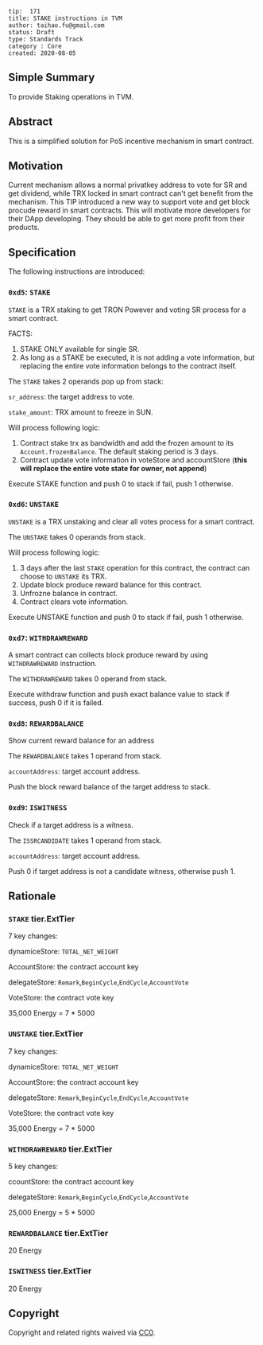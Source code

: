 ```
tip:  171
title: STAKE instructions in TVM
author: taihao.fu@gmail.com
status: Draft
type: Standards Track
category : Core
created: 2020-08-05

```

## Simple Summary

To provide Staking operations in TVM.

## Abstract

This is a simplified solution for PoS incentive mechanism in smart contract.

## Motivation

Current mechanism allows a normal privatkey address to vote for SR and get dividend, while TRX locked in smart contract can't get benefit from the mechanism. This TIP introduced a new way to support vote and get block procude reward in smart contracts. This will motivate more developers for their DApp developing. They should be able to get more profit from their products.

## Specification

The following instructions are introduced:

### `0xd5`: `STAKE`

`STAKE` is a TRX staking to get TRON Powever and voting SR process for a smart contract.

FACTS:

1. STAKE ONLY available for single SR.
2. As long as a STAKE be executed, it is not adding a vote information, but replacing the entire vote information belongs to the contract itself.

The `STAKE` takes 2 operands pop up from stack:

`sr_address`: the target address to vote.

`stake_amount`: TRX amount to freeze in SUN.

Will process following logic:

1. Contract stake trx as bandwidth and add the frozen amount to its `Account.frozenBalance`. The default staking period is 3 days.
2. Contract update vote information in voteStore and accountStore (**this will replace the entire vote state for owner, not append**)

Execute STAKE function and push 0 to stack if fail, push 1 otherwise.

### `0xd6`: `UNSTAKE`

`UNSTAKE` is a TRX unstaking and clear all votes process for a smart contract.

The `UNSTAKE` takes 0 operands from stack.

Will process following logic:

1. 3 days after the last `STAKE` operation for this contract, the contract can choose to `UNSTAKE` its TRX.
2. Update block produce reward balance for this contract.
3. Unfrozne balance in contract.
4. Contract clears vote information.

Execute UNSTAKE function and push 0 to stack if fail, push 1 otherwise.

### `0xd7`: `WITHDRAWREWARD`

A smart contract can collects block produce reward by using `WITHDRAWREWARD` instruction.

The `WITHDRAWREWARD` takes 0 operand from stack.

Execute withdraw function and push exact balance value to stack if success, push 0 if it is failed.

### `0xd8`: `REWARDBALANCE`

Show current reward balance for an address

The `REWARDBALANCE` takes 1 operand from stack.

`accountAddress`: target account address.

Push the block reward balance of the target address to stack.

### `0xd9`: `ISWITNESS`

Check if a target address is a witness.

The `ISSRCANDIDATE` takes 1 operand from stack.

`accountAddress`: target account address.

Push 0 if target address is not a candidate witness, otherwise push 1.

## Rationale

### `STAKE` tier.ExtTier

7 key changes:

dynamiceStore: `TOTAL_NET_WEIGHT`

AccountStore: the contract account key

delegateStore: `Remark`,`BeginCycle`,`EndCycle`,`AccountVote`

VoteStore: the contract vote key

35,000 Energy = 7 * 5000

### `UNSTAKE` tier.ExtTier

7 key changes:

dynamiceStore: `TOTAL_NET_WEIGHT`

AccountStore: the contract account key

delegateStore: `Remark`,`BeginCycle`,`EndCycle`,`AccountVote`

VoteStore: the contract vote key

35,000 Energy = 7 * 5000

### `WITHDRAWREWARD` tier.ExtTier

5 key changes:

ccountStore: the contract account key

delegateStore: `Remark`,`BeginCycle`,`EndCycle`,`AccountVote`

25,000 Energy = 5 * 5000

### `REWARDBALANCE` tier.ExtTier

20 Energy

### `ISWITNESS` tier.ExtTier

20 Energy


## Copyright

Copyright and related rights waived via [CC0](LICENSE.md).
